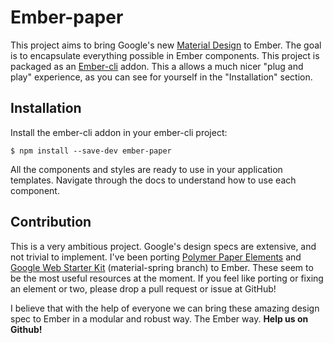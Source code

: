 # Ember-paper

This project aims to bring Google's new [Material Design](https://www.google.com/design/spec/material-design/introduction.html) to Ember. The goal is to encapsulate everything possible in Ember components. This project is packaged as an [Ember-cli](http://www.ember-cli.com/) addon. This a allows a much nicer "plug and play" experience, as you can see for yourself in the "Installation" section.

## Installation

Install the ember-cli addon in your ember-cli project:

```
$ npm install --save-dev ember-paper
```

All the components and styles are ready to use in your application templates.
Navigate through the docs to understand how to use each component.

## Contribution

This is a very ambitious project. Google's design specs are extensive, and not trivial to implement. I've been porting [Polymer Paper Elements](https://www.polymer-project.org/docs/elements/paper-elements.html) and [Google Web Starter Kit](https://github.com/google/web-starter-kit/tree/material-sprint) (material-spring branch) to Ember. These seem to be the most useful resources at the moment. If you feel like porting or fixing an element or two, please drop a pull request or issue at GitHub!


I believe that with the help of everyone we can bring these amazing design spec to Ember in a modular and robust way. The Ember way. **Help us on Github!**
